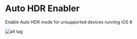 Auto HDR Enabler
==========

Enable Auto HDR mode for unsupported devices running iOS 8

![alt tag](https://raw.github.com/PoomSmart/Auto-HDR-Enabler/master/1.PNG)